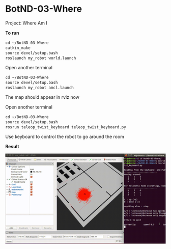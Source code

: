 # BotND-03-Where

Project: Where Am I

**To run**

```
cd ~/BotND-03-Where
catkin_make
source devel/setup.bash
roslaunch my_robot world.launch 
```

Open another terminal

```
cd ~/BotND-03-Where
source devel/setup.bash
roslaunch my_robot amcl.launch
```

The map should appear in rviz now

Open another terminal
```
cd ~/BotND-03-Where
source devel/setup.bash
rosrun teleop_twist_keyboard teleop_twist_keyboard.py 
```
Use keyboard to control the robot to go around the room 

**Result**

![Result](BotND_WhereAmI_result.gif)


